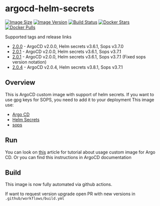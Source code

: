 # argocd-helm-secrets

[![Image Size](https://img.shields.io/docker/image-size/dteamdev/argocd-helm-secrets)]()
[![Image Version](https://img.shields.io/docker/v/dteamdev/argocd-helm-secrets?sort=semver)]()
[![Build Status](https://img.shields.io/github/workflow/status/dteamdev/argocd-helm-secrets/ci?style=flat)](https://github.com/dteamdev/argocd-helm-secrets/actions/workflows/build.yml)
[![Docker Stars](https://img.shields.io/docker/stars/dteamdev/argocd-helm-secrets.svg?style=flat)](https://hub.docker.com/r/dteamdev/argocd-helm-secrets/)
[![Docker Pulls](https://img.shields.io/docker/pulls/dteamdev/argocd-helm-secrets.svg)]()

Supported tags and release links

* [2.0.0](https://github.com/dteamdev/argocd-helm-secrets/releases/tag/2.0.0) - ArgoCD v2.0.0, Helm secrets v3.6.1, Sops v3.7.0
* [2.0.1](https://github.com/dteamdev/argocd-helm-secrets/releases/tag/2.0.1) - ArgoCD v2.0.0, Helm secrets v3.6.1, Sops v3.7.1
* [2.0.1](https://github.com/dteamdev/argocd-helm-secrets/releases/tag/2.0.1) - ArgoCD v2.0.0, Helm secrets v3.6.1, Sops v3.7.1 (Fixed sops version notation)
* [2.0.4](https://github.com/dteamdev/argocd-helm-secrets/releases/tag/2.0.4) - ArgoCD v2.0.4, Helm secrets v3.8.1, Sops v3.7.1

## Overview

This is ArgoCD custom image with support of helm secrets. If you want to use gpg keys for SOPS, you need to add it to your deployment
This image use:
* [Argo CD](https://github.com/argoproj/argo-cd)
* [Helm Secrets](https://github.com/jkroepke/helm-secrets)
* [sops](https://github.com/mozilla/sops)

## Run

You can look on [this](https://hackernoon.com/how-to-handle-kubernetes-secrets-with-argocd-and-sops-r92d3wt1) article for tutorial about usage custom image for Argo CD. Or you can find this instructions in ArgoCD documentation

## Build

This image is now fully automated via github actions.

If want to request version upgrade open PR with new versions in `.github/workflows/build.yml`
